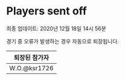 # Players sent off
최종 업데이트: 2020년 12월 18일 14시 56분


경기 중 오류가 발생하는 경우 자동으로 퇴장됩니다.


| 퇴장된 참가자 |
|:---:|
| W.O.@ksr1726 |